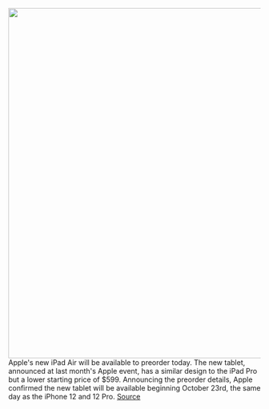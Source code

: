 <img src='https://cdn.vox-cdn.com/thumbor/JOap68BVVw5S1q3GtwjkgtfP7nQ=/0x0:1750x1167/1200x1200/filters:focal(875x584:876x585)/cdn.vox-cdn.com/uploads/chorus_asset/file/21883188/ipadair3.jpg' width='700px' /><br/>
Apple's new iPad Air will be available to preorder today. The new tablet, announced at last month's Apple event, has a similar design to the iPad Pro but a lower starting price of $599. Announcing the preorder details, Apple confirmed the new tablet will be available beginning October 23rd, the same day as the iPhone 12 and 12 Pro.
<a href='https://www.theverge.com/2020/10/16/21502065/ipad-air-2020-release-date-news-features-price-apple-touch-id-pro-pencil-magic-keyboard'> Source <a/>